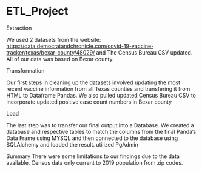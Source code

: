 # ETL_Project

Extraction

We used 2 datasets from the website: https://data.democratandchronicle.com/covid-19-vaccine-tracker/texas/bexar-county/48029/ and The Census Bureau CSV updated. All of our data was based on Bexar county. 


Transformation

Our first steps in cleaning up the datasets involved updating the most recent vaccine information from all Texas counties and transfering it from HTML to Dataframe Pandas. 
We also pulled updated Census Bureau CSV to incorporate updated positive case count numbers in Bexar county

Load

The last step was to transfer our final output into a Database. We created a database and respective tables to match the columns from the final Panda’s Data Frame using MYSQL and then connected to the database using SQLAlchemy and loaded the result. utilized PgAdmin

Summary
There were some limitations to our findings due to the data available. Census data only current to 2019 population from zip codes. 
